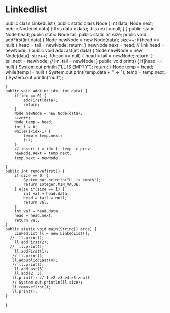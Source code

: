 # Linkedlist
public class LinkedList {
    public static class Node {
        int data;
        Node next;
        public Node(int data) {
            this.data  = data;
            this.next = null;
        }
    }
    public static Node head;
    public static Node tail;
    public static int size;
    public void addFirst(int data) {
        Node newNode = new Node(data);
        size++;
        if(head == null) {
            head = tail = newNode;
            return;
        }
        newNode.next = head; // link
        head = newNode;
    }
    public void addLast(int data) {
        Node newNode = new Node(data);
        size++;
        if(head == null) {
            head = tail = newNode;
            return;
        }
        tail.next = newNode; // linl
        tail = newNode;
    }
    public void print() {
        if(head == null) {
            System.out.println("LL IS EMPTY");
            return;
        }
        Node temp = head;
        while(temp != null) {
            System.out.print(temp.data + " -> ");
            temp = temp.next;
        }
        System.out.println("null");

    }
    public void add(int idx, int data) {
        if(idx == 0) {
            addFirst(data);
            return;
        }
        Node newNode = new Node(data);
        size++;
        Node temp = head;
        int i = 0;
        while(i<idx-1) {
            temp = temp.next;
            i++;
        }
        // insert i = idx-1; temp -> prev
        newNode.next = temp.next;
        temp.next = newNode;

    }
    public int removefirst() {
        if(size == 0) {
            System.out.println("LL is empty");
            return Integer.MIN_VALUE;
        } else if(size == 1) {
            int val = head.data;
            head = tail = null;
            return val;
        }
        int val = head.data;
        head = head.next;
        return val;
    }
    public static void main(String[] args) {
        LinkedList ll = new LinkedList();
      //  ll.print();
        ll.addFirst(2);
      //  ll.print();
        ll.addFirst(1);
       // ll.print();
       ll.adpublicdLast(4);
       // ll.print();
        ll.addLast(5);
        ll.add(2, 3);
       ll.print(); // 1->2->3->4->5->null
       // System.out.println(ll.size);
       ll.removefirst();
       ll.print();
    }
}
